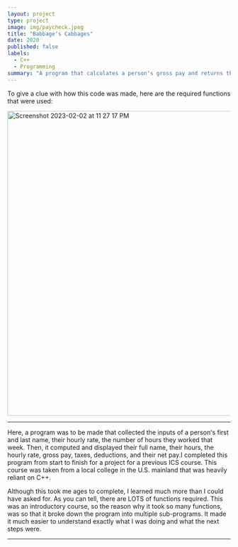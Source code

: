 ```yaml
---
layout: project
type: project
image: img/paycheck.jpeg
title: "Babbageʻs Cabbages"
date: 2020
published: false
labels:
  - C++
  - Programming
summary: "A program that calculates a personʻs gross pay and returns the net pay as a paystub."
---
```


To give a clue with how this code was made, here are the required functions that were used:

<img width="688" alt="Screenshot 2023-02-02 at 11 27 17 PM" src="https://user-images.githubusercontent.com/122927921/216563324-713b929f-ff3f-43a6-974e-af7425249630.png">

<hr>

Here, a program was to be made that collected the inputs of a personʻs first and last name, their hourly rate, the number of hours they worked that week. Then, it computed and displayed their full name, their hours, the hourly rate, gross pay, taxes, deductions, and their net pay.I completed this program from start to finish for a project for a previous ICS course. This course was taken from a local college in the U.S. mainland that was heavily reliant on C++.

Although this took me ages to complete, I learned much more than I could have asked for. As you can tell, there are LOTS of functions required. This was an introductory course, so the reason why it took so many functions, was so that it broke down the program into multiple sub-programs. It made it much easier to understand exactly what I was doing and what the next steps were. 

<hr>
